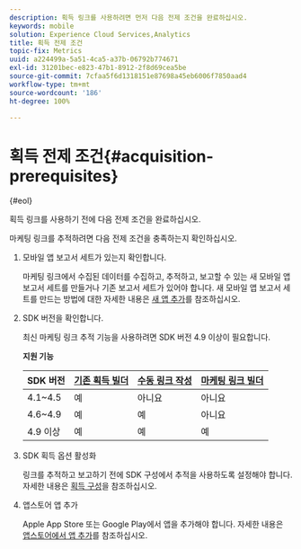 ```yaml
---
description: 획득 링크를 사용하려면 먼저 다음 전제 조건을 완료하십시오.
keywords: mobile
solution: Experience Cloud Services,Analytics
title: 획득 전제 조건
topic-fix: Metrics
uuid: a224499a-5a51-4ca5-a37b-06792b774671
exl-id: 31201bec-e823-47b1-8912-2f8d69cea5be
source-git-commit: 7cfaa5f6d1318151e87698a45eb6006f7850aad4
workflow-type: tm+mt
source-wordcount: '186'
ht-degree: 100%

---
```


# 획득 전제 조건{#acquisition-prerequisites}

{#eol}

획득 링크를 사용하기 전에 다음 전제 조건을 완료하십시오.

마케팅 링크를 추적하려면 다음 전제 조건을 충족하는지 확인하십시오.

1. 모바일 앱 보고서 세트가 있는지 확인합니다.

   마케팅 링크에서 수집된 데이터를 수집하고, 추적하고, 보고할 수 있는 새 모바일 앱 보고서 세트를 만들거나 기존 보고서 세트가 있어야 합니다. 새 모바일 앱 보고서 세트를 만드는 방법에 대한 자세한 내용은 [새 앱 추가](/help/using/manage-apps/t-new-app.md)를 참조하십시오.

1. SDK 버전을 확인합니다.

   최신 마케팅 링크 추적 기능을 사용하려면 SDK 버전 4.9 이상이 필요합니다.

   **지원 기능**

   | SDK 버전 | [기존 획득 빌더](/help/using/acquisition-main/c-marketing-links-builder/t-create-edit-adobe-links/c-use-legacy-acquisition-links/c-use-legacy-acquisition-links.md) | [수동 링크 작성](/help/using/acquisition-main/c-marketing-links-builder/acquisition-link-manual.md) | [마케팅 링크 빌더](/help/using/acquisition-main/c-marketing-links-builder/c-marketing-links-builder.md) |
   |--- |--- |--- |--- |
   | 4.1~4.5 | 예 | 아니요 | 아니요 |
   | 4.6~4.9 | 예 | 예 | 아니요 |
   | 4.9 이상 | 예 | 예 | 예 |

1. SDK 획득 옵션 활성화

   링크를 추적하고 보고하기 전에 SDK 구성에서 추적을 사용하도록 설정해야 합니다. 자세한 내용은 [획득 구성](/help/using/acquisition-main/t-enable-acquisition.md)을 참조하십시오.

1. 앱스토어 앱 추가

   Apple App Store 또는 Google Play에서 앱을 추가해야 합니다. 자세한 내용은 [앱스토어에서 앱 추가](/help/using/manage-apps/c-app-store/t-app-store-app.md)를 참조하십시오.
